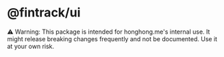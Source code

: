 # @fintrack/ui

⚠️ Warning: This package is intended for honghong.me's internal use. It might release breaking changes frequently and not be documented. Use it at your own risk.
